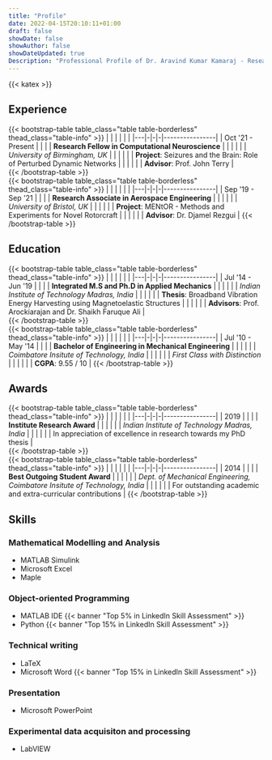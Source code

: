 ```yaml
---
title: "Profile"
date: 2022-04-15T20:10:11+01:00
draft: false
showDate: false
showAuthor: false
showDateUpdated: true
Description: "Professional Profile of Dr. Aravind Kumar Kamaraj - Research Fellow at SMQB"
---
```

{{< katex >}}
## Experience
{{< bootstrap-table table_class="table table-borderless" thead_class="table-info" >}}
|   | | | |                |
|---|-|-|-|----------------|
| Oct '21 - Present | | | | **Research Fellow in Computational Neuroscience** |
|                     | | | | *University of Birmingham, UK* |
|                     | | | | **Project**: Seizures and the Brain: Role of Perturbed Dynamic Networks |
|                     | | | | **Advisor**: Prof. John Terry |  
{{< /bootstrap-table >}}  
{{< bootstrap-table table_class="table table-borderless" thead_class="table-info" >}}
|   | | | |                |
|---|-|-|-|----------------|
| Sep '19 - Sep '21 | | | | **Research Associate in Aerospace Engineering** |
|                     | | | | *University of Bristol, UK* |
|                     | | | | **Project**: MENtOR - Methods and Experiments for Novel Rotorcraft |
|                     | | | | **Advisor**: Dr. Djamel Rezgui |
{{< /bootstrap-table >}}

## Education
{{< bootstrap-table table_class="table table-borderless" thead_class="table-info" >}}
|   | | | |                |
|---|-|-|-|----------------|
| Jul '14 - Jun '19 | | | | **Integrated M.S and Ph.D in Applied Mechanics** |
|                     | | | | *Indian Institute of Technology Madras, India* |
|                     | | | | **Thesis**: Broadband Vibration Energy Harvesting using Magnetoelastic Structures | 
|                     | | | | **Advisors**: Prof. Arockiarajan and Dr. Shaikh Faruque Ali |  
{{< /bootstrap-table >}}  
{{< bootstrap-table table_class="table table-borderless" thead_class="table-info" >}}
|   | | | |                |
|---|-|-|-|----------------|
| Jul '10 - May '14 | | | | **Bachelor of Engineering in Mechanical Engineering** |
|                     | | | | *Coimbatore Insitute of Technology, India* |
|                     | | | | *First Class with Distinction* |
|                     | | | | **CGPA**: 9.55 / 10 | 
{{< /bootstrap-table >}}

## Awards
{{< bootstrap-table table_class="table table-borderless" thead_class="table-info" >}}
|   | | | |                |
|---|-|-|-|----------------|
| 2019 | | | | **Institute Research Award** |
|      | | | | *Indian Institute of Technology Madras, India* | 
|      | | | | In appreciation of excellence in research towards my PhD thesis |  
{{< /bootstrap-table >}}  
{{< bootstrap-table table_class="table table-borderless" thead_class="table-info" >}}
|   | | | |                |
|---|-|-|-|----------------|
| 2014 | | | | **Best Outgoing Student Award** |
|                     | | | | *Dept. of Mechanical Engineering, Coimbatore Insitute of Technology, India* |
|                     | | | | For outstanding academic and extra-curricular contributions | 
{{< /bootstrap-table >}}

## Skills
### Mathematical Modelling and Analysis
* MATLAB Simulink
* Microsoft Excel
* Maple

### Object-oriented Programming
* MATLAB IDE  {{< banner "Top 5% in LinkedIn Skill Assessment" >}} 
* Python {{< banner "Top 15% in LinkedIn Skill Assessment" >}}

### Technical writing
* LaTeX
* Microsoft Word {{< banner "Top 15% in LinkedIn Skill Assessment" >}}

### Presentation
* Microsoft PowerPoint

### Experimental data acquisiton and processing
* LabVIEW 
